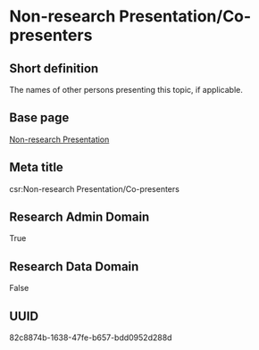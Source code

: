 # Non-research Presentation/Co-presenters
## Short definition
The names of other persons presenting this topic, if applicable.
## Base page
[Non-research Presentation](https://github.com/EuroCRIS/CASRAI-Dictionairies/blob/main/Objects/Non-research%20Presentation.md)
## Meta title
csr:Non-research Presentation/Co-presenters
## Research Admin Domain
True
## Research Data Domain
False
## UUID
82c8874b-1638-47fe-b657-bdd0952d288d
